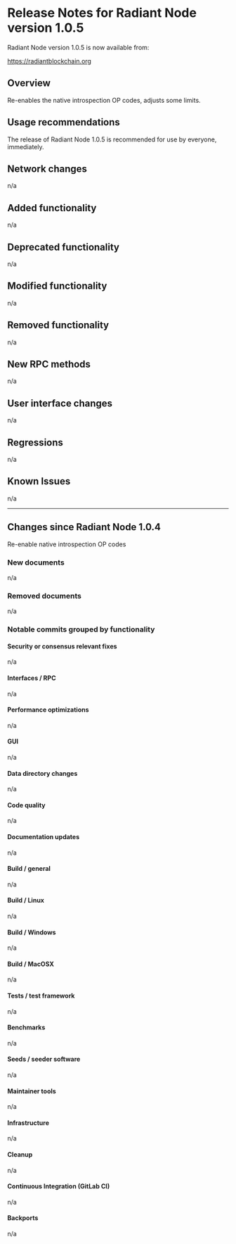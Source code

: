 # Release Notes for Radiant Node version 1.0.5

Radiant Node version 1.0.5 is now available from:

  <https://radiantblockchain.org>

## Overview

Re-enables the native introspection OP codes, adjusts some limits.

## Usage recommendations

The release of Radiant Node 1.0.5 is recommended for use by everyone, immediately.

## Network changes

n/a

## Added functionality

n/a

## Deprecated functionality

n/a

## Modified functionality

n/a

## Removed functionality

n/a

## New RPC methods

n/a

## User interface changes

n/a

## Regressions

n/a

## Known Issues
 
n/a

---

## Changes since Radiant Node 1.0.4

Re-enable native introspection OP codes

### New documents

n/a

### Removed documents

n/a

### Notable commits grouped by functionality

#### Security or consensus relevant fixes

n/a

#### Interfaces / RPC

n/a

#### Performance optimizations

n/a

#### GUI

n/a

#### Data directory changes

n/a

#### Code quality

n/a

#### Documentation updates

n/a

#### Build / general

n/a

#### Build / Linux

n/a

#### Build / Windows

n/a

#### Build / MacOSX

n/a

#### Tests / test framework

n/a

#### Benchmarks

n/a

#### Seeds / seeder software

n/a

#### Maintainer tools

n/a

#### Infrastructure

n/a

#### Cleanup

n/a

#### Continuous Integration (GitLab CI)

n/a

#### Backports

n/a
